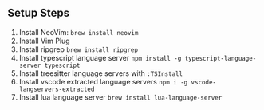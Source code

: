 ## Setup Steps

1. Install NeoVim: `brew install neovim`
2. Install Vim Plug
3. Install ripgrep `brew install ripgrep`
4. Install typescript language server `npm install -g typescript-language-server typescript`
5. Install treesitter language servers with `:TSInstall`
6. Install vscode extracted language servers `npm i -g vscode-langservers-extracted`
7. Install lua language server `brew install lua-language-server`
